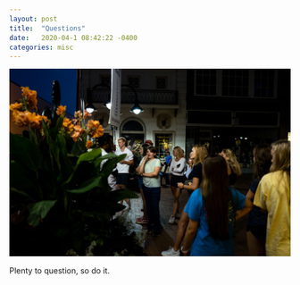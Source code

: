 ```yaml
---
layout: post
title:  "Questions"
date:   2020-04-1 08:42:22 -0400
categories: misc
---
```


![image](/images/32965100-5155-47B5-9CE8-50123A88F5A7.jpeg)

Plenty to question, so do it.
